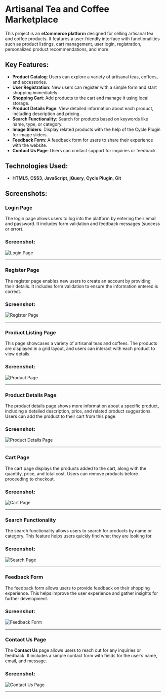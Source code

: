 # Artisanal Tea and Coffee Marketplace

This project is an **eCommerce platform** designed for selling artisanal tea and coffee products. It features a user-friendly interface with functionalities such as product listings, cart management, user login, registration, personalized product recommendations, and more.

## Key Features:
- **Product Catalog**: Users can explore a variety of artisanal teas, coffees, and accessories.
- **User Registration**: New users can register with a simple form and start shopping immediately.
- **Shopping Cart**: Add products to the cart and manage it using local storage.
- **Product Details Page**: View detailed information about each product, including description and pricing.
- **Search Functionality**: Search for products based on keywords like name, type, or category.
- **Image Sliders**: Display related products with the help of the Cycle Plugin for image sliders.
- **Feedback Form**: A feedback form for users to share their experience with the website.
- **Contact Us Page**: Users can contact support for inquiries or feedback.


## Technologies Used:
- **HTML5**, **CSS3**, **JavaScript**, **jQuery**, **Cycle Plugin**, **Git**

## Screenshots:

### Login Page
The login page allows users to log into the platform by entering their email and password. It includes form validation and feedback messages (success or error).

### Screenshot:
![Login Page](images/login-page-screenshot.png)

---

### Register Page
The register page enables new users to create an account by providing their details. It includes form validation to ensure the information entered is correct.

### Screenshot:
![Register Page](images/register-page-screenshot.png)

---

### Product Listing Page
This page showcases a variety of artisanal teas and coffees. The products are displayed in a grid layout, and users can interact with each product to view details.

### Screenshot:
![Product Page](images/product-page-screenshot.png)

---

### Product Details Page
The product details page shows more information about a specific product, including a detailed description, price, and related product suggestions. Users can add the product to their cart from this page.

### Screenshot:
![Product Details Page](images/product-details-page-screenshot.png)

---

### Cart Page
The cart page displays the products added to the cart, along with the quantity, price, and total cost. Users can remove products before proceeding to checkout.

### Screenshot:
![Cart Page](images/cart-page-screenshot.png)

---

### Search Functionality
The search functionality allows users to search for products by name or category. This feature helps users quickly find what they are looking for.

### Screenshot:
![Search Page](images/search-page-screenshot.png)

---

### Feedback Form
The feedback form allows users to provide feedback on their shopping experience. This helps improve the user experience and gather insights for further development.

### Screenshot:
![Feedback Form](images/feedback-form-screenshot.png)

---

### Contact Us Page
The **Contact Us** page allows users to reach out for any inquiries or feedback. It includes a simple contact form with fields for the user’s name, email, and message.

### Screenshot:
![Contact Us Page](images/contact-us-page-screenshot.png)

---
